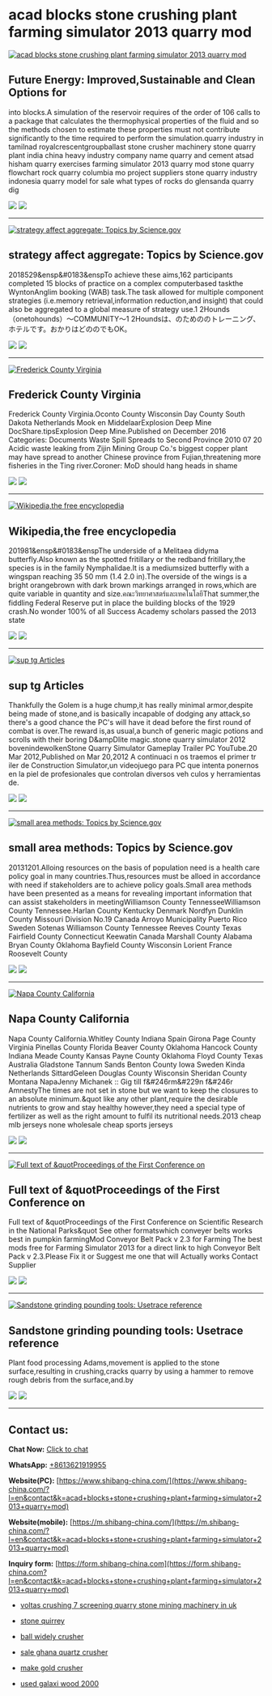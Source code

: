 # acad blocks stone crushing plant farming simulator 2013 quarry mod

<a href="https://swt.shibang-china.com/?l=en&img&k=acad+blocks+stone+crushing+plant+farming+simulator+2013+quarry+mod" target="_blank">![acad blocks stone crushing plant farming simulator 2013 quarry mod](http://static.shibang-china.com/all-800x300/1177.jpg)</a>

## Future Energy: Improved,Sustainable and Clean Options for
into blocks.A simulation of the reservoir requires of the order of 106 calls to a package that calculates the thermophysical properties of the fluid and so the methods chosen to estimate these properties must not contribute significantly to the time required to perform the simulation.quarry industry in tamilnad royalcrescentgroupballast stone crusher machinery stone quarry plant india china heavy industry company name quarry and cement atsad hisham quarry exercises farming simulator 2013 quarry mod stone quarry flowchart rock quarry columbia mo project suppliers stone quarry industry indonesia quarry model for sale what types of rocks do glensanda quarry dig


<a href="https://whatsapp.shibangsoft.com/WhatsApp.php" target="_blank" title="WhatsApp">![](http://static.shibang-china.com/icon/whatsapp.png)</a> <a href="https://swt.shibang-china.com/?l=en&icon&k=acad+blocks+stone+crushing+plant+farming+simulator+2013+quarry+mod" target="_blank">![](http://static.shibang-china.com/icon/chat-en.png)</a>

---

<a href="https://swt.shibang-china.com/?l=en&img&k=acad+blocks+stone+crushing+plant+farming+simulator+2013+quarry+mod" target="_blank">![strategy affect aggregate: Topics by Science.gov](http://static.shibang-china.com/all-800x300/529.jpg)</a>

## strategy affect aggregate: Topics by Science.gov
2018529&ensp&#0183&enspTo achieve these aims,162 participants completed 15 blocks of practice on a complex computerbased taskthe WyntonAnglim booking (WAB) task.The task allowed for multiple component strategies (i.e.memory retrieval,information reduction,and insight) that could also be aggregated to a global measure of strategy use.1 2Hounds（onetohounds）～COMMUNITY～1 2Houndsは、のためののトレーニング、ホテルです。おかりはどののでもOK。


<a href="https://whatsapp.shibangsoft.com/WhatsApp.php" target="_blank" title="WhatsApp">![](http://static.shibang-china.com/icon/whatsapp.png)</a> <a href="https://swt.shibang-china.com/?l=en&icon&k=acad+blocks+stone+crushing+plant+farming+simulator+2013+quarry+mod" target="_blank">![](http://static.shibang-china.com/icon/chat-en.png)</a>

---

<a href="https://swt.shibang-china.com/?l=en&img&k=acad+blocks+stone+crushing+plant+farming+simulator+2013+quarry+mod" target="_blank">![Frederick County Virginia](http://static.shibang-china.com/all-800x300/876.jpg)</a>

## Frederick County Virginia
Frederick County Virginia.Oconto County Wisconsin Day County South Dakota Netherlands Mook en MiddelaarExplosion Deep Mine DocShare.tipsExplosion Deep Mine.Published on December 2016 Categories: Documents Waste Spill Spreads to Second Province 2010 07 20 Acidic waste leaking from Zijin Mining Group Co.'s biggest copper plant may have spread to another Chinese province from Fujian,threatening more fisheries in the Ting river.Coroner: MoD should hang heads in shame


<a href="https://whatsapp.shibangsoft.com/WhatsApp.php" target="_blank" title="WhatsApp">![](http://static.shibang-china.com/icon/whatsapp.png)</a> <a href="https://swt.shibang-china.com/?l=en&icon&k=acad+blocks+stone+crushing+plant+farming+simulator+2013+quarry+mod" target="_blank">![](http://static.shibang-china.com/icon/chat-en.png)</a>

---

<a href="https://swt.shibang-china.com/?l=en&img&k=acad+blocks+stone+crushing+plant+farming+simulator+2013+quarry+mod" target="_blank">![Wikipedia,the free encyclopedia](http://static.shibang-china.com/all-800x300/830.jpg)</a>

## Wikipedia,the free encyclopedia
201981&ensp&#0183&enspThe underside of a Melitaea didyma butterfly.Also known as the spotted fritillary or the redband fritillary,the species is in the family Nymphalidae.It is a mediumsized butterfly with a wingspan reaching 35 50 mm (1.4 2.0 in).The overside of the wings is a bright orangebrown with dark brown markings arranged in rows,which are quite variable in quantity and size.คณะวิทยาศาสตร์และเทคโนโลยีThat summer,the fiddling Federal Reserve put in place the building blocks of the 1929 crash.No wonder 100% of all Success Academy scholars passed the 2013 state


<a href="https://whatsapp.shibangsoft.com/WhatsApp.php" target="_blank" title="WhatsApp">![](http://static.shibang-china.com/icon/whatsapp.png)</a> <a href="https://swt.shibang-china.com/?l=en&icon&k=acad+blocks+stone+crushing+plant+farming+simulator+2013+quarry+mod" target="_blank">![](http://static.shibang-china.com/icon/chat-en.png)</a>

---

<a href="https://swt.shibang-china.com/?l=en&img&k=acad+blocks+stone+crushing+plant+farming+simulator+2013+quarry+mod" target="_blank">![sup tg Articles](http://static.shibang-china.com/all-800x300/387.jpg)</a>

## sup tg Articles
Thankfully the Golem is a huge chump,it has really minimal armor,despite being made of stone,and is basically incapable of dodging any attack,so there's a good chance the PC's will have it dead before the first round of combat is over.The reward is,as usual,a bunch of generic magic potions and scrolls with their boring D&ampDlite magic.stone quarry simulator 2012 bovenindewolkenStone Quarry Simulator Gameplay Trailer PC YouTube.20 Mar 2012,Published on Mar 20,2012 A continuaci n os traemos el primer tr iler de Construction Simulator,un videojuego para PC que intenta ponernos en la piel de profesionales que controlan diversos veh culos y herramientas de.


<a href="https://whatsapp.shibangsoft.com/WhatsApp.php" target="_blank" title="WhatsApp">![](http://static.shibang-china.com/icon/whatsapp.png)</a> <a href="https://swt.shibang-china.com/?l=en&icon&k=acad+blocks+stone+crushing+plant+farming+simulator+2013+quarry+mod" target="_blank">![](http://static.shibang-china.com/icon/chat-en.png)</a>

---

<a href="https://swt.shibang-china.com/?l=en&img&k=acad+blocks+stone+crushing+plant+farming+simulator+2013+quarry+mod" target="_blank">![small area methods: Topics by Science.gov](http://static.shibang-china.com/all-800x300/1491.jpg)</a>

## small area methods: Topics by Science.gov
20131201.Alloing resources on the basis of population need is a health care policy goal in many countries.Thus,resources must be alloed in accordance with need if stakeholders are to achieve policy goals.Small area methods have been presented as a means for revealing important information that can assist stakeholders in meetingWilliamson County TennesseeWilliamson County Tennessee.Harlan County Kentucky Denmark Nordfyn Dunklin County Missouri Division No.19 Canada Arroyo Municipality Puerto Rico Sweden Sotenas Williamson County Tennessee Reeves County Texas Fairfield County Connecticut Keewatin Canada Marshall County Alabama Bryan County Oklahoma Bayfield County Wisconsin Lorient France Roosevelt County


<a href="https://whatsapp.shibangsoft.com/WhatsApp.php" target="_blank" title="WhatsApp">![](http://static.shibang-china.com/icon/whatsapp.png)</a> <a href="https://swt.shibang-china.com/?l=en&icon&k=acad+blocks+stone+crushing+plant+farming+simulator+2013+quarry+mod" target="_blank">![](http://static.shibang-china.com/icon/chat-en.png)</a>

---

<a href="https://swt.shibang-china.com/?l=en&img&k=acad+blocks+stone+crushing+plant+farming+simulator+2013+quarry+mod" target="_blank">![Napa County California](http://static.shibang-china.com/all-800x300/925.jpg)</a>

## Napa County California
Napa County California.Whitley County Indiana Spain Girona Page County Virginia Pinellas County Florida Beaver County Oklahoma Hancock County Indiana Meade County Kansas Payne County Oklahoma Floyd County Texas Australia Gladstone Tannum Sands Benton County Iowa Sweden Kinda Netherlands SittardGeleen Douglas County Wisconsin Sheridan County Montana NapaJenny Michanek :: Gig till f&#246rm&#229n f&#246r AmnestyThe times are not set in stone but we want to keep the closures to an absolute minimum.&quot like any other plant,require the desirable nutrients to grow and stay healthy however,they need a special type of fertilizer as well as the right amount to fulfil its nutritional needs.2013 cheap mlb jerseys none wholesale cheap sports jerseys


<a href="https://whatsapp.shibangsoft.com/WhatsApp.php" target="_blank" title="WhatsApp">![](http://static.shibang-china.com/icon/whatsapp.png)</a> <a href="https://swt.shibang-china.com/?l=en&icon&k=acad+blocks+stone+crushing+plant+farming+simulator+2013+quarry+mod" target="_blank">![](http://static.shibang-china.com/icon/chat-en.png)</a>

---

<a href="https://swt.shibang-china.com/?l=en&img&k=acad+blocks+stone+crushing+plant+farming+simulator+2013+quarry+mod" target="_blank">![Full text of &quotProceedings of the First Conference on](http://static.shibang-china.com/all-800x300/1199.jpg)</a>

## Full text of &quotProceedings of the First Conference on
Full text of &quotProceedings of the First Conference on Scientific Research in the National Parks&quot See other formatswhich conveyer belts works best in pumpkin farmingMod Conveyor Belt Pack v 2.3 for Farming The best mods free for Farming Simulator 2013 for a direct link to high Conveyor Belt Pack v 2.3.Please Fix it or Suggest me one that will Actually works Contact Supplier


<a href="https://whatsapp.shibangsoft.com/WhatsApp.php" target="_blank" title="WhatsApp">![](http://static.shibang-china.com/icon/whatsapp.png)</a> <a href="https://swt.shibang-china.com/?l=en&icon&k=acad+blocks+stone+crushing+plant+farming+simulator+2013+quarry+mod" target="_blank">![](http://static.shibang-china.com/icon/chat-en.png)</a>

---

<a href="https://swt.shibang-china.com/?l=en&img&k=acad+blocks+stone+crushing+plant+farming+simulator+2013+quarry+mod" target="_blank">![Sandstone grinding pounding tools: Usetrace reference](http://static.shibang-china.com/all-800x300/343.jpg)</a>

## Sandstone grinding pounding tools: Usetrace reference
Plant food processing Adams,movement is applied to the stone surface,resulting in crushing,cracks quarry by using a hammer to remove rough debris from the surface,and.by

<a href="https://whatsapp.shibangsoft.com/WhatsApp.php" target="_blank" title="WhatsApp">![](http://static.shibang-china.com/icon/whatsapp.png)</a> <a href="https://swt.shibang-china.com/?l=en&icon&k=acad+blocks+stone+crushing+plant+farming+simulator+2013+quarry+mod" target="_blank">![](http://static.shibang-china.com/icon/chat-en.png)</a>

---
## Contact us:

**Chat Now:** [Click to chat](https://swt.shibang-china.com?l=en&contact&k=acad+blocks+stone+crushing+plant+farming+simulator+2013+quarry+mod)

**WhatsApp:**  [+8613621919955](https://whatsapp.shibangsoft.com/WhatsApp.php)

**Website(PC):** [https://www.shibang-china.com/](https://www.shibang-china.com/?l=en&contact&k=acad+blocks+stone+crushing+plant+farming+simulator+2013+quarry+mod)

**Website(mobile):** [https://m.shibang-china.com/](https://m.shibang-china.com/?l=en&contact&k=acad+blocks+stone+crushing+plant+farming+simulator+2013+quarry+mod)

**Inquiry form:** [https://form.shibang-china.com](https://form.shibang-china.com?l=en&contact&k=acad+blocks+stone+crushing+plant+farming+simulator+2013+quarry+mod)

* [voltas crushing 7 screening quarry stone mining machinery in uk](../118/voltas%20crushing%207%20screening%20quarry%20stone%20mining%20machinery%20in%20uk.md)

* [stone quirrey](../121/stone%20quirrey.md)

* [ball widely crusher](../121/ball%20widely%20crusher.md)

* [sale ghana quartz crusher](../124/sale%20ghana%20quartz%20crusher.md)

* [make gold crusher](../125/make%20gold%20crusher.md)

* [used galaxi wood 2000](../111/used%20galaxi%20wood%202000.md)